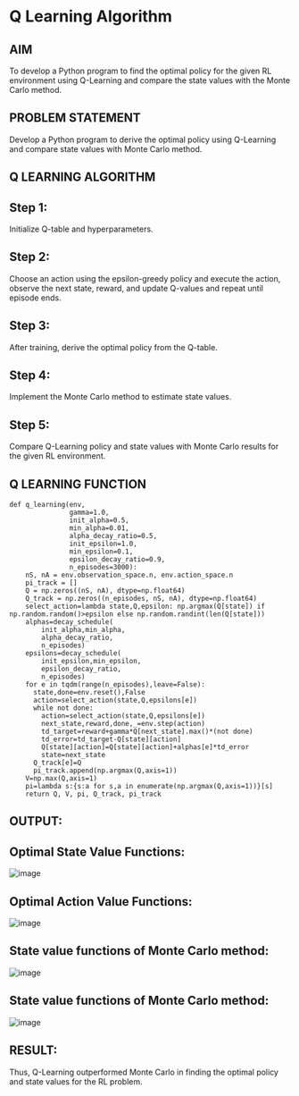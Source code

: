 # Q Learning Algorithm


## AIM
To develop a Python program to find the optimal policy for the given RL environment using Q-Learning and compare the state values with the Monte Carlo method.

## PROBLEM STATEMENT
Develop a Python program to derive the optimal policy using Q-Learning and compare state values with Monte Carlo method.

## Q LEARNING ALGORITHM
## Step 1:
Initialize Q-table and hyperparameters.

## Step 2:
Choose an action using the epsilon-greedy policy and execute the action, observe the next state, reward, and update Q-values and repeat until episode ends.

## Step 3:
After training, derive the optimal policy from the Q-table.

## Step 4:
Implement the Monte Carlo method to estimate state values.

## Step 5:
Compare Q-Learning policy and state values with Monte Carlo results for the given RL environment.

## Q LEARNING FUNCTION
```
def q_learning(env,
               gamma=1.0,
               init_alpha=0.5,
               min_alpha=0.01,
               alpha_decay_ratio=0.5,
               init_epsilon=1.0,
               min_epsilon=0.1,
               epsilon_decay_ratio=0.9,
               n_episodes=3000):
    nS, nA = env.observation_space.n, env.action_space.n
    pi_track = []
    Q = np.zeros((nS, nA), dtype=np.float64)
    Q_track = np.zeros((n_episodes, nS, nA), dtype=np.float64)
    select_action=lambda state,Q,epsilon: np.argmax(Q[state]) if np.random.random()>epsilon else np.random.randint(len(Q[state]))
    alphas=decay_schedule(
        init_alpha,min_alpha,
        alpha_decay_ratio,
        n_episodes)
    epsilons=decay_schedule(
        init_epsilon,min_epsilon,
        epsilon_decay_ratio,
        n_episodes)
    for e in tqdm(range(n_episodes),leave=False):
      state,done=env.reset(),False
      action=select_action(state,Q,epsilons[e])
      while not done:
        action=select_action(state,Q,epsilons[e])
        next_state,reward,done,_=env.step(action)
        td_target=reward+gamma*Q[next_state].max()*(not done)
        td_error=td_target-Q[state][action]
        Q[state][action]=Q[state][action]+alphas[e]*td_error
        state=next_state
      Q_track[e]=Q
      pi_track.append(np.argmax(Q,axis=1))
    V=np.max(Q,axis=1)
    pi=lambda s:{s:a for s,a in enumerate(np.argmax(Q,axis=1))}[s]
    return Q, V, pi, Q_track, pi_track
```

## OUTPUT:
## Optimal State Value Functions:
![image](https://github.com/Saibandhavi75/q-learning/assets/94208895/59e215d5-b8c2-4393-8046-56091cfd8190)
## Optimal Action Value Functions:
![image](https://github.com/Saibandhavi75/q-learning/assets/94208895/6c005638-0f8a-4138-9efb-bbe9af73b54e)
## State value functions of Monte Carlo method: 
![image](https://github.com/Saibandhavi75/q-learning/assets/94208895/57e4cb49-70d0-4c60-876e-8f15db8633a2)

## State value functions of Monte Carlo method:
![image](https://github.com/Saibandhavi75/q-learning/assets/94208895/e6958dd9-a678-4ccc-a381-a04c47c1944c)


## RESULT:
Thus, Q-Learning outperformed Monte Carlo in finding the optimal policy and state values for the RL problem.
